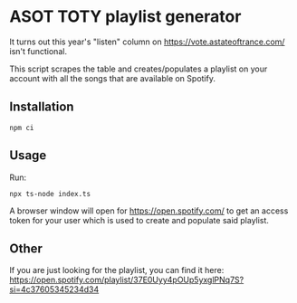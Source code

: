 # ASOT TOTY playlist generator

It turns out this year's "listen" column on https://vote.astateoftrance.com/
isn't functional.

This script scrapes the table and creates/populates a playlist on your account
with all the songs that are available on Spotify.


## Installation

```
npm ci
```


## Usage

Run:
```
npx ts-node index.ts
```

A browser window will open for https://open.spotify.com/ to get an access token
for your user which is used to create and populate said playlist.


## Other

If you are just looking for the playlist, you can find it here:
https://open.spotify.com/playlist/37E0Uyy4pOUp5yxglPNq7S?si=4c37605345234d34
